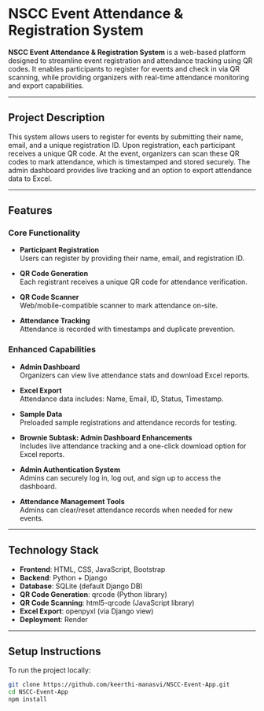 #  NSCC Event Attendance & Registration System

**NSCC Event Attendance & Registration System** is a web-based platform designed to streamline event registration and attendance tracking using QR codes. It enables participants to register for events and check in via QR scanning, while providing organizers with real-time attendance monitoring and export capabilities.

---

##  Project Description

This system allows users to register for events by submitting their name, email, and a unique registration ID. Upon registration, each participant receives a unique QR code. At the event, organizers can scan these QR codes to mark attendance, which is timestamped and stored securely. The admin dashboard provides live tracking and an option to export attendance data to Excel.

---

##  Features

### Core Functionality

- **Participant Registration**  
  Users can register by providing their name, email, and registration ID.

- **QR Code Generation**  
  Each registrant receives a unique QR code for attendance verification.

- **QR Code Scanner**  
  Web/mobile-compatible scanner to mark attendance on-site.

- **Attendance Tracking**  
  Attendance is recorded with timestamps and duplicate prevention.

### Enhanced Capabilities

- **Admin Dashboard**  
  Organizers can view live attendance stats and download Excel reports.

- **Excel Export**  
  Attendance data includes: Name, Email, ID, Status, Timestamp.

- **Sample Data**  
  Preloaded sample registrations and attendance records for testing.

- **Brownie Subtask: Admin Dashboard Enhancements**  
  Includes live attendance tracking and a one-click download option for Excel reports.

- **Admin Authentication System**  
  Admins can securely log in, log out, and sign up to access the dashboard.

- **Attendance Management Tools**  
  Admins can clear/reset attendance records when needed for new events.

---

##  Technology Stack

- **Frontend**: HTML, CSS, JavaScript, Bootstrap  
- **Backend**: Python + Django  
- **Database**: SQLite (default Django DB)  
- **QR Code Generation**: qrcode (Python library)  
- **QR Code Scanning**: html5-qrcode (JavaScript library)  
- **Excel Export**: openpyxl (via Django view)  
- **Deployment**: Render  

---

##  Setup Instructions

To run the project locally:

```bash
git clone https://github.com/keerthi-manasvi/NSCC-Event-App.git
cd NSCC-Event-App
npm install
